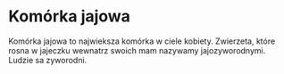 # Komórka jajowa

Komórka jajowa to najwieksza komórka w ciele kobiety. Zwierzeta, które rosna w
jajeczku wewnatrz swoich mam nazywamy jajozyworodnymi. Ludzie sa zyworodni.
